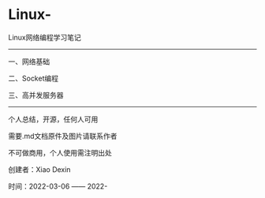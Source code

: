 
# Linux-
Linux网络编程学习笔记
******************************************************
一、网络基础


二、Socket编程



三、高并发服务器



   
    
******************************************************
个人总结，开源，任何人可用

需要.md文档原件及图片请联系作者

不可做商用，个人使用需注明出处

创建者：Xiao Dexin

时间：2022-03-06 —— 2022-
